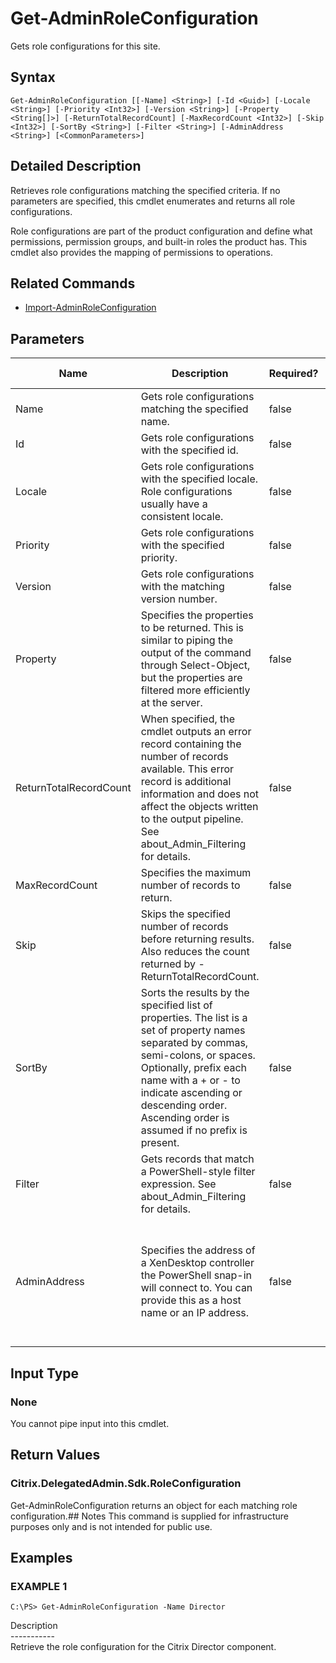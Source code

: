 ﻿# Get-AdminRoleConfiguration

   Gets role configurations for this site.

## Syntax
```
Get-AdminRoleConfiguration [[-Name] <String>] [-Id <Guid>] [-Locale <String>] [-Priority <Int32>] [-Version <String>] [-Property <String[]>] [-ReturnTotalRecordCount] [-MaxRecordCount <Int32>] [-Skip <Int32>] [-SortBy <String>] [-Filter <String>] [-AdminAddress <String>] [<CommonParameters>]
```

## Detailed Description
   Retrieves role configurations matching the specified criteria. If no parameters are specified, this cmdlet enumerates and returns all role configurations.

Role configurations are part of the product configuration and define what permissions, permission groups, and built-in roles the product has. This cmdlet also provides the mapping of permissions to operations.

## Related Commands
  * [Import-AdminRoleConfiguration](Import-AdminRoleConfiguration/)
## Parameters

| Name   | Description | Required? | Pipeline Input | Default Value |
| --- | --- | --- | --- | --- |
| Name | Gets role configurations matching the specified name. | false | true (ByValue, ByPropertyName) |  |
| Id | Gets role configurations with the specified id. | false | true (ByPropertyName) |  |
| Locale | Gets role configurations with the specified locale. Role configurations usually have a consistent locale. | false | false |  |
| Priority | Gets role configurations with the specified priority. | false | false |  |
| Version | Gets role configurations with the matching version number. | false | false |  |
| Property | Specifies the properties to be returned. This is similar to piping the output of the command through Select-Object, but the properties are filtered more efficiently at the server. | false | false |  |
| ReturnTotalRecordCount | When specified, the cmdlet outputs an error record containing the number of records available. This error record is additional information and does not affect the objects written to the output pipeline. See about_Admin_Filtering for details. | false | false | False |
| MaxRecordCount | Specifies the maximum number of records to return. | false | false | 250 |
| Skip | Skips the specified number of records before returning results. Also reduces the count returned by -ReturnTotalRecordCount. | false | false | 0 |
| SortBy | Sorts the results by the specified list of properties. The list is a set of property names separated by commas, semi-colons, or spaces. Optionally, prefix each name with a + or - to indicate ascending or descending order. Ascending order is assumed if no prefix is present. | false | false | The default sort order is by name or unique identifier. |
| Filter | Gets records that match a PowerShell-style filter expression. See about_Admin_Filtering for details. | false | false |  |
| AdminAddress | Specifies the address of a XenDesktop controller the PowerShell snap-in will connect to. You can provide this as a host name or an IP address. | false | false | Localhost. Once a value is provided by any cmdlet, this value becomes the default. |

## Input Type
### None
   You cannot pipe input into this cmdlet.
## Return Values
### Citrix.DelegatedAdmin.Sdk.RoleConfiguration
   Get-AdminRoleConfiguration returns an object for each matching role configuration.## Notes
   This command is supplied for infrastructure purposes only and is not intended for public use.
## Examples

### EXAMPLE 1
```
C:\PS> Get-AdminRoleConfiguration -Name Director
```
   Description<br>-----------<br>Retrieve the role configuration for the Citrix Director component.
